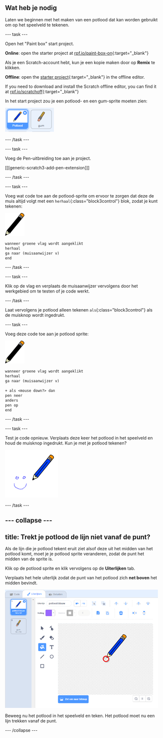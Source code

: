 ## Wat heb je nodig

Laten we beginnen met het maken van een potlood dat kan worden gebruikt om op het speelveld te tekenen.

\--- task \---

Open het "Paint box" start project.

**Online**: open the starter project at [rpf.io/paint-box-on](https://rpf.io/paint-box-on){:target="_blank"}

Als je een Scratch-account hebt, kun je een kopie maken door op **Remix** te klikken.

**Offline**: open the [starter project](https://rpf.io/p/en/paint-box-go){:target="_blank"} in the offline editor.

If you need to download and install the Scratch offline editor, you can find it at [rpf.io/scratchoff](https://rpf.io/scratchoff){:target="_blank"}

In het start project zou je een potlood- en een gum-sprite moeten zien:

![screenshot](images/paint-starter.png)

\--- /task \---

\--- task \---

Voeg de Pen-uitbreiding toe aan je project.

[[[generic-scratch3-add-pen-extension]]]

\--- /task \---

\--- task \---

Voeg wat code toe aan de potlood-sprite om ervoor te zorgen dat deze de muis altijd volgt met een `herhaal`{:class="block3control"} blok, zodat je kunt tekenen:

![potlood](images/pencil.png)

```blocks3
wanneer groene vlag wordt aangeklikt
herhaal
ga naar (muisaanwijzer v) 
end
```

\--- /task \---

\--- task \---

Klik op de vlag en verplaats de muisaanwijzer vervolgens door het werkgebied om te testen of je code werkt.

\--- /task \---

Laat vervolgens je potlood alleen tekenen `als`{:class="block3control"} als de muisknop wordt ingedrukt.

\--- task \---

Voeg deze code toe aan je potlood sprite:

![potlood](images/pencil.png)

```blocks3
wanneer groene vlag wordt aangeklikt
herhaal
ga naar (muisaanwijzer v)

+ als <mouse down?> dan
pen neer
anders
pen op
end
```

\--- /task \---

\--- task \---

Test je code opnieuw. Verplaats deze keer het potlood in het speelveld en houd de muisknop ingedrukt. Kun je met je potlood tekenen?

![screenshot](images/paint-draw.png)

\--- /task \---

## \--- collapse \---

## title: Trekt je potlood de lijn niet vanaf de punt?

Als de lijn die je potlood tekent eruit ziet alsof deze uit het midden van het potlood komt, moet je je potlood sprite veranderen, zodat de punt het midden van de sprite is.

Klik op de potlood sprite en klik vervolgens op de **Uiterlijken** tab.

Verplaats het hele uiterlijk zodat de punt van het potlood zich **net boven** het midden bevindt.

![Costume center](images/costume-center-annotated.png)

Beweeg nu het potlood in het speelveld en teken. Het potlood moet nu een lijn trekken vanaf de punt.

\--- /collapse \---